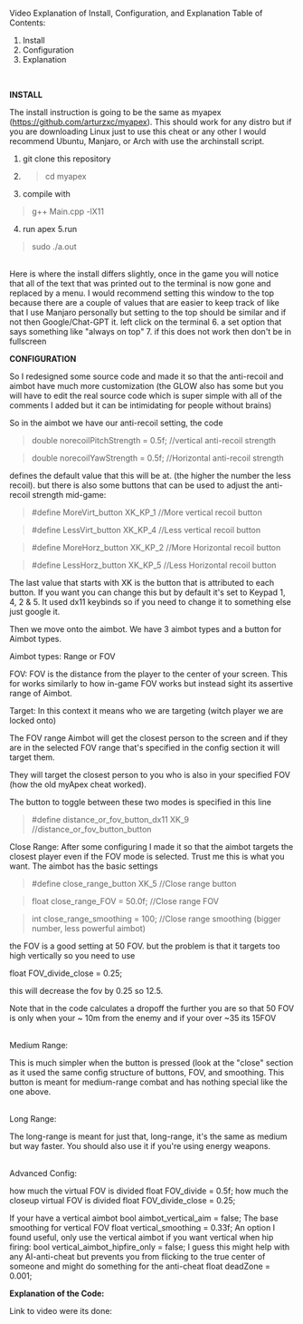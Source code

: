 Video Explanation of Install, Configuration, and Explanation
Table of Contents:
1. Install
2. Configuration
3. Explanation
<br />

**INSTALL**

The install instruction is going to be the same as myapex (https://github.com/arturzxc/myapex). This should work for any distro but if you are downloading Linux just to use this cheat or any other I would recommend Ubuntu, Manjaro, or Arch with use the archinstall script.
1. git clone this repository 
2. >cd myapex
3. compile with
>g++ Main.cpp -lX11
4. run apex
5.run <br />
> sudo ./a.out

<br />
Here is where the install differs slightly, once in the game you will notice that all of the text that was printed out to the terminal is now gone and replaced by a menu. I would recommend setting this window to the top because there are a couple of values that are easier to keep track of like that
I use Manjaro personally but setting to the top should be similar and if not then Google/Chat-GPT it. 
left click on the terminal
6. a set option that says something like "always on top" 
7. if this does not work then don't be in fullscreen

**CONFIGURATION**

So I redesigned some source code and made it so that the anti-recoil and aimbot have much more customization (the GLOW also has some but you will have to edit the real source code which is super simple with all of the comments I added but it can be intimidating for people without brains)

So in the aimbot we have our anti-recoil setting, the code

>double norecoilPitchStrength = 0.5f; //vertical anti-recoil strength

>double norecoilYawStrength = 0.5f;   //Horizontal anti-recoil strength

defines the default value that this will be at. (the higher the number the less recoil). but there is also some buttons that can be used to adjust the anti-recoil strength mid-game:

>#define MoreVirt_button XK_KP_1 //More vertical recoil button

>#define LessVirt_button XK_KP_4 //Less vertical recoil button

>#define MoreHorz_button XK_KP_2 //More Horizontal recoil button

>#define LessHorz_button XK_KP_5 //Less Horizontal recoil button

The last value that starts with XK is the button that is attributed to each button. If you want you can change this but by default it's set to Keypad 1, 4, 2 & 5. It used dx11 keybinds so if you need to change it to something else just google it.


Then we move onto the aimbot. We have 3 aimbot types and a button for Aimbot types.

Aimbot types: Range or FOV

FOV: FOV is the distance from the player to the center of your screen. This for works similarly to how in-game FOV works but instead sight its assertive range of Aimbot.

Target: In this context it means who we are targeting (witch player we are locked onto)

The FOV range Aimbot will get the closest person to the screen and if they are in the selected FOV range that's specified in the config section it will target them. 

They will target the closest person to you who is also in your specified FOV (how the old myApex cheat worked).

The button to toggle between these two modes is specified in this line

>#define distance_or_fov_button_dx11 XK_9 //distance_or_fov_button_button

Close Range: After some configuring I made it so that the aimbot targets the closest player even if the FOV mode is selected. Trust me this is what you want. The aimbot has the basic settings 

>#define close_range_button XK_5 //Close range button

>float close_range_FOV = 50.0f; //Close range FOV

>int close_range_smoothing = 100; //Close range smoothing (bigger number, less powerful aimbot)


the FOV is a good setting at 50 FOV. but the problem is that it targets too high vertically so you need to use 

float FOV_divide_close = 0.25;

this will decrease the fov by 0.25 so 12.5.

Note that in the code calculates a dropoff the further you are so that 50 FOV is only when your ~ 10m from the enemy and if your over ~35 its 15FOV

<br />
Medium Range:

This is much simpler when the button is pressed (look at the "close" section as it used the same config structure of buttons, FOV, and smoothing. This button is meant for medium-range combat and has nothing special like the one above. 

<br />
Long Range: 

The long-range is meant for just that, long-range, it's the same as medium but way faster. You should also use it if you're using energy weapons.

<br />
Advanced Config:


how much the virtual FOV is divided
float FOV_divide = 0.5f; 
how much the closeup virtual FOV is divided
float FOV_divide_close = 0.25;

If your have a vertical aimbot
bool aimbot_vertical_aim = false;
The base smoothing for vertical FOV
float vertical_smoothing = 0.33f; 
An option I found useful, only use the vertical aimbot if you want vertical when hip firing:
bool vertical_aimbot_hipfire_only = false;
I guess this might help with any AI-anti-cheat but prevents you from flicking to the true center of someone and might do something for the anti-cheat
float deadZone = 0.001;

**Explanation of the Code:**

Link to video were its done: 
